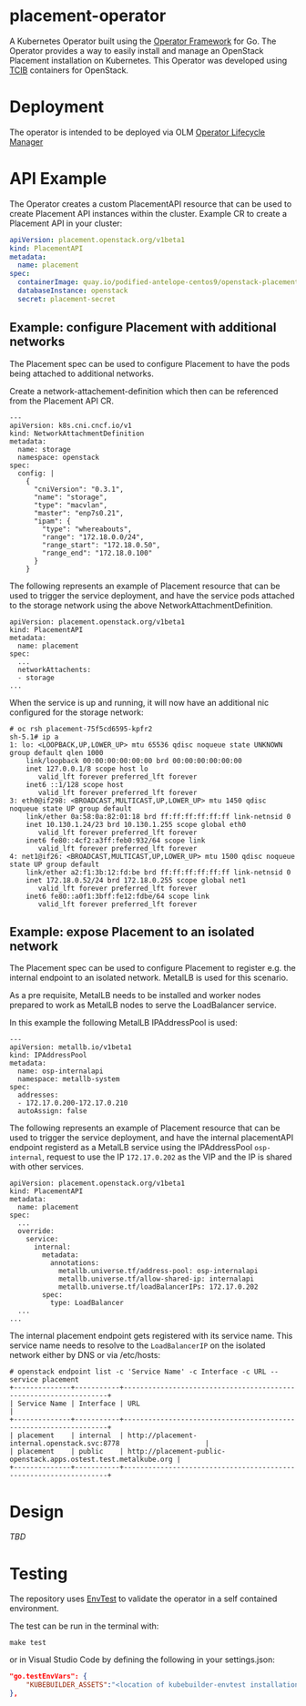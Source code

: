 # placement-operator

A Kubernetes Operator built using the [Operator Framework](https://github.com/operator-framework) for Go.
The Operator provides a way to easily install and manage an OpenStack Placement installation on Kubernetes.
This Operator was developed using [TCIB](https://github.com/openstack-k8s-operators/tcib/blob/main/container-images/containers.yaml) containers for OpenStack.

# Deployment

The operator is intended to be deployed via OLM [Operator Lifecycle Manager](https://github.com/operator-framework/operator-lifecycle-manager)

# API Example

The Operator creates a custom PlacementAPI resource that can be used to create Placement API
instances within the cluster. Example CR to create a Placement API in your cluster:

```yaml
apiVersion: placement.openstack.org/v1beta1
kind: PlacementAPI
metadata:
  name: placement
spec:
  containerImage: quay.io/podified-antelope-centos9/openstack-placement-api:current-podified
  databaseInstance: openstack
  secret: placement-secret
```

## Example: configure Placement with additional networks

The Placement spec can be used to configure Placement to have the pods
being attached to additional networks.

Create a network-attachement-definition which then can be referenced
from the Placement API CR.

```
---
apiVersion: k8s.cni.cncf.io/v1
kind: NetworkAttachmentDefinition
metadata:
  name: storage
  namespace: openstack
spec:
  config: |
    {
      "cniVersion": "0.3.1",
      "name": "storage",
      "type": "macvlan",
      "master": "enp7s0.21",
      "ipam": {
        "type": "whereabouts",
        "range": "172.18.0.0/24",
        "range_start": "172.18.0.50",
        "range_end": "172.18.0.100"
      }
    }
```

The following represents an example of Placement resource that can be used
to trigger the service deployment, and have the service pods attached to
the storage network using the above NetworkAttachmentDefinition.

```
apiVersion: placement.openstack.org/v1beta1
kind: PlacementAPI
metadata:
  name: placement
spec:
  ...
  networkAttachents:
  - storage
...
```

When the service is up and running, it will now have an additional nic
configured for the storage network:

```
# oc rsh placement-75f5cd6595-kpfr2
sh-5.1# ip a
1: lo: <LOOPBACK,UP,LOWER_UP> mtu 65536 qdisc noqueue state UNKNOWN group default qlen 1000
    link/loopback 00:00:00:00:00:00 brd 00:00:00:00:00:00
    inet 127.0.0.1/8 scope host lo
       valid_lft forever preferred_lft forever
    inet6 ::1/128 scope host
       valid_lft forever preferred_lft forever
3: eth0@if298: <BROADCAST,MULTICAST,UP,LOWER_UP> mtu 1450 qdisc noqueue state UP group default
    link/ether 0a:58:0a:82:01:18 brd ff:ff:ff:ff:ff:ff link-netnsid 0
    inet 10.130.1.24/23 brd 10.130.1.255 scope global eth0
       valid_lft forever preferred_lft forever
    inet6 fe80::4cf2:a3ff:feb0:932/64 scope link
       valid_lft forever preferred_lft forever
4: net1@if26: <BROADCAST,MULTICAST,UP,LOWER_UP> mtu 1500 qdisc noqueue state UP group default
    link/ether a2:f1:3b:12:fd:be brd ff:ff:ff:ff:ff:ff link-netnsid 0
    inet 172.18.0.52/24 brd 172.18.0.255 scope global net1
       valid_lft forever preferred_lft forever
    inet6 fe80::a0f1:3bff:fe12:fdbe/64 scope link
       valid_lft forever preferred_lft forever
```

## Example: expose Placement to an isolated network

The Placement spec can be used to configure Placement to register e.g.
the internal endpoint to an isolated network. MetalLB is used for this
scenario.

As a pre requisite, MetalLB needs to be installed and worker nodes
prepared to work as MetalLB nodes to serve the LoadBalancer service.

In this example the following MetalLB IPAddressPool is used:

```
---
apiVersion: metallb.io/v1beta1
kind: IPAddressPool
metadata:
  name: osp-internalapi
  namespace: metallb-system
spec:
  addresses:
  - 172.17.0.200-172.17.0.210
  autoAssign: false
```

The following represents an example of Placement resource that can be used
to trigger the service deployment, and have the internal placementAPI endpoint
registerd as a MetalLB service using the IPAddressPool `osp-internal`,
request to use the IP `172.17.0.202` as the VIP and the IP is shared with
other services.

```
apiVersion: placement.openstack.org/v1beta1
kind: PlacementAPI
metadata:
  name: placement
spec:
  ...
  override:
    service:
      internal:
        metadata:
          annotations:
            metallb.universe.tf/address-pool: osp-internalapi
            metallb.universe.tf/allow-shared-ip: internalapi
            metallb.universe.tf/loadBalancerIPs: 172.17.0.202
        spec:
          type: LoadBalancer
  ...
...
```

The internal placement endpoint gets registered with its service name. This
service name needs to resolve to the `LoadBalancerIP` on the isolated network
either by DNS or via /etc/hosts:

```
# openstack endpoint list -c 'Service Name' -c Interface -c URL --service placement
+--------------+-----------+------------------------------------------------------------------+
| Service Name | Interface | URL                                                              |
+--------------+-----------+------------------------------------------------------------------+
| placement    | internal  | http://placement-internal.openstack.svc:8778                     |
| placement    | public    | http://placement-public-openstack.apps.ostest.test.metalkube.org |
+--------------+-----------+------------------------------------------------------------------+
```

# Design
*TBD*

# Testing
The repository uses [EnvTest](https://book.kubebuilder.io/reference/envtest.html) to validate the operator in a self
contained environment.

The test can be run in the terminal with:
```shell
make test
```
or in Visual Studio Code by defining the following in your settings.json:
```json
"go.testEnvVars": {
    "KUBEBUILDER_ASSETS":"<location of kubebuilder-envtest installation>"
},
```
